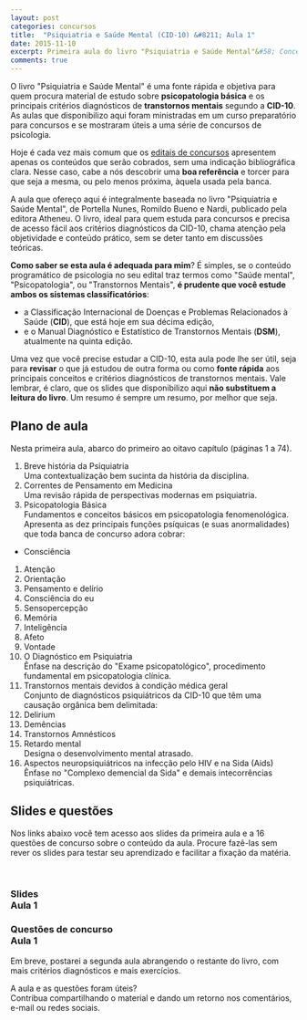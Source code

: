 ```yaml
---
layout: post
categories: concursos
title:  "Psiquiatria e Saúde Mental (CID-10) &#8211; Aula 1" 
date: 2015-11-10
excerpt: Primeira aula do livro "Psiquiatria e Saúde Mental"&#58; Conceitos básicos em psicopatologia e os principais critérios diagnósticos de transtornos mentais segundo a CID-10. Disponibilizo também 16 questões de concurso sobre o conteúdo da aula.
comments: true
---
```


<p class="intro"> O livro "Psiquiatria e Saúde Mental" é uma fonte rápida e objetiva para quem procura material de estudo sobre <b>psicopatologia básica</b> e os principais critérios diagnósticos de <b>transtornos mentais</b> segundo a <b>CID-10</b>. As aulas que disponibilizo aqui foram ministradas em um curso preparatório para concursos e se mostraram úteis a uma série de concursos de psicologia.
</p>

Hoje é cada vez mais comum que os [editais de concursos](/blog/estudar-edital-CFP/) apresentem apenas os conteúdos que serão cobrados, sem uma indicação bibliográfica clara. Nesse caso, cabe a nós descobrir uma __boa referência__ e torcer para que seja a mesma, ou pelo menos próxima, àquela usada pela banca.

A aula que ofereço aqui é integralmente baseada no livro "Psiquiatria e Saúde Mental", de Portella Nunes, Romildo Bueno e Nardi, publicado pela editora Atheneu. O livro, ideal para quem estuda para concursos e precisa de acesso fácil aos critérios diagnósticos da CID-10, chama atenção pela objetividade e conteúdo prático, sem se deter tanto em discussões teóricas.

__Como saber se esta aula é adequada para mim__? É simples, se o conteúdo programático de psicologia no seu edital traz termos como "Saúde mental", "Psicopatologia", ou "Transtornos Mentais", __é prudente que você estude ambos os sistemas classificatórios__:

* a Classificação Internacional de Doenças e Problemas Relacionados à Saúde (__CID__), que está hoje em sua décima edição, 
* e o Manual Diagnóstico e Estatístico de Transtornos Mentais (__DSM__), atualmente na quinta edição.

Uma vez que você precise estudar a CID-10, esta aula pode lhe ser útil, seja para __revisar__ o que já estudou de outra forma ou como __fonte rápida__ aos principais conceitos e critérios diagnósticos de transtornos mentais. Vale lembrar, é claro, que os slides que disponibilizo aqui __não substituem a leitura do livro__. Um resumo é sempre um resumo, por melhor que seja.



## Plano de aula

Nesta primeira aula, abarco do primeiro ao oitavo capítulo (páginas 1 a 74).

1. Breve história da Psiquiatria  
<span class="sutil">Uma contextualização bem sucinta da história da disciplina.</span>
1. Correntes de Pensamento em Medicina  
<span class="sutil">Uma revisão rápida de perspectivas modernas em psiquiatria.</span>
1. Psicopatologia Básica  
<span class="sutil">Fundamentos e conceitos básicos em psicopatologia fenomenológica. Apresenta as dez principais funções psíquicas (e suas anormalidades) que toda banca de concurso adora cobrar:</span>
  * Consciência
  1. Atenção
  1. Orientação
  1. Pensamento e delírio
  1. Consciência do eu
  1. Sensopercepção
  1. Memória
  1. Inteligência
  1. Afeto
  1. Vontade 
1. O Diagnóstico em Psiquiatria  
<span class="sutil">Ênfase na descrição do "Exame psicopatológico", procedimento fundamental em psicopatologia clínica.</span>
1. Transtornos mentais devidos à condição médica geral  
<span class="sutil">Conjunto de diagnósticos psiquiátricos da CID-10 que têm uma causação orgânica bem delimitada:</span>
  1. Delirium
  1. Demências
  1. Transtornos Amnésticos
1. Retardo mental  
<span class="sutil">Designa o desenvolvimento mental atrasado.</span>
1. Aspectos neuropsiquiátricos na infecção pelo HIV e na Sida (Aids)  
<span class="sutil">Ênfase no "Complexo demencial da Sida" e demais intecorrências psiquiátricas.</span>

## Slides e questões

Nos links abaixo você tem acesso aos slides da primeira aula e a 16 questões de concurso sobre o conteúdo da aula. Procure fazê-las sem rever os slides para testar seu aprendizado e facilitar a fixação da matéria.

<div class="caixa">
    <a href="/slides/psiquiatria-e-saude-mental-aula-1/">
    <span class="fa-stack fa-3x">
      <i class="fa fa-square fa-stack-2x"></i>
      <i class="fa fa-play fa-stack-1x fa-inverse"></i>
    </span>
    </a> <br>
    <h3>Slides <br> Aula 1</a></h3>
</div>

<div class="caixa">
    <a href="/slides/questoes-psiquiatria-aula-1/">
    <span class="fa-stack fa-3x">
      <i class="fa fa-square fa-stack-2x"></i>
      <i class="fa fa-file-text fa-stack-1x fa-inverse"></i>
    </span></a>
    <h3>Questões de concurso <br> Aula 1</h3>
</div>

Em breve, postarei a segunda aula abrangendo o restante do livro, com mais critérios diagnósticos e mais exercícios.

A aula e as questões foram úteis?   
Contribua compartilhando o material e dando um retorno nos comentários, e-mail ou redes sociais.
